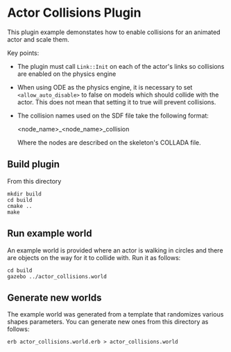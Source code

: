 # Actor Collisions Plugin

This plugin example demonstates how to enable collisions for an
animated actor and scale them.

Key points:

* The plugin must call `Link::Init` on each of the actor's links so collisions
  are enabled on the physics engine

* When using ODE as the physics engine, it is necessary to set
  `<allow_auto_disable>` to false on models which should collide with the actor.
  This does not mean that setting it to true will prevent collisions.

* The collision names used on the SDF file take the following format:

    <node_name>_<node_name>_collision

  Where the nodes are described on the skeleton's COLLADA file.

## Build plugin

From this directory

    mkdir build
    cd build
    cmake ..
    make

## Run example world

An example world is provided where an actor is walking in circles and there are
objects on the way for it to collide with. Run it as follows:

    cd build
    gazebo ../actor_collisions.world

## Generate new worlds

The example world was generated from a template that randomizes various shapes
parameters. You can generate new ones from this directory as follows:

    erb actor_collisions.world.erb > actor_collisions.world
